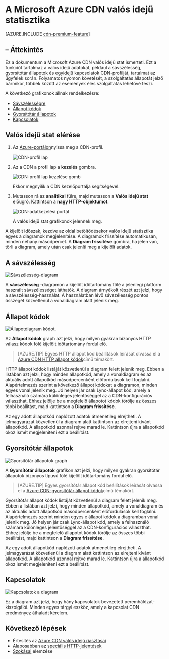 <properties
    pageTitle="Real-egyszer-stat az Azure CDN |} Microsoft Azure"
    description="Valós idejű statisztika Azure CDN teljesítményéről valós idejű adatok szolgál, az ügyfelek tartalom során."
    services="cdn"
    documentationCenter=""
    authors="camsoper"
    manager="erikre"
    editor=""/>

<tags
    ms.service="cdn"
    ms.workload="tbd"
    ms.tgt_pltfrm="na"
    ms.devlang="na"
    ms.topic="article"
    ms.date="07/28/2016"
    ms.author="casoper"/>

# <a name="real-time-stats-in-microsoft-azure-cdn"></a>A Microsoft Azure CDN valós idejű statisztika

[AZURE.INCLUDE [cdn-premium-feature](../../includes/cdn-premium-feature.md)]

## <a name="overview"></a>– Áttekintés

Ez a dokumentum a Microsoft Azure CDN valós idejű stat ismerteti.  Ezt a funkciót tartalmaz a valós idejű adatokat, például a sávszélesség, gyorsítótár állapotok és egyidejű kapcsolatok CDN-profilját, tartalmat az ügyfelek során. Folyamatos nyomon követését, a szolgáltatás állapotát jelző bármikor, többek között az események éles szolgáltatás lehetővé teszi.

A következő grafikonok állnak rendelkezésre:

* [Sávszélességre](#bandwidth)
* [Állapot kódok](#status-codes)
* [Gyorsítótár állapotok](#cache-statuses)
* [Kapcsolatok](#connections)


## <a name="accessing-real-time-stats"></a>Valós idejű stat elérése

1. Az [Azure-portálon](https://portal.azure.com)nyissa meg a CDN-profil.

    ![CDN-profil lap](./media/cdn-real-time-stats/cdn-profile-blade.png)

2. Az a CDN a profil lap a **kezelés** gombra.

    ![CDN-profil lap kezelése gomb](./media/cdn-real-time-stats/cdn-manage-btn.png)

    Ekkor megnyílik a CDN kezelőportálja segítségével.

3. Mutasson rá az **analitikai** fülre, majd mutasson a **Valós idejű stat** előugró.  Kattintson a **nagy HTTP-objektumot**.

    ![CDN-adatkezelési portál](./media/cdn-real-time-stats/cdn-premium-portal.png)

    A valós idejű stat grafikonok jelennek meg.
    
A kijelölt időszak, kezdve az oldal betöltődésekor valós idejű statisztika egyes a diagramok megjelenítése.  A diagramok frissítése automatikusan, minden néhány másodpercet.  A **Diagram frissítése** gombra, ha jelen van, törli a diagram, amely után csak jeleníti meg a kijelölt adatok.

## <a name="bandwidth"></a>A sávszélesség

![Sávszélesség-diagram](./media/cdn-real-time-stats/cdn-bandwidth.png)

A **sávszélesség** -diagramon a kijelölt időtartomány fölé a jelenlegi platform használt sávszélességet láthatók. A diagram árnyékolt részét azt jelzi, hogy a sávszélesség-használat. A használatban lévő sávszélesség pontos összegét közvetlenül a vonaldiagram alatt jelenik meg.

## <a name="status-codes"></a>Állapot kódok

![Állapotdiagram kódot.](./media/cdn-real-time-stats/cdn-status-codes.png)

Az **Állapot kódok** graph azt jelzi, hogy milyen gyakran bizonyos HTTP válasz kódok fölé kijelölt időtartomány fordul elő.

> [AZURE.TIP]  Egyes HTTP állapot kód beállítások leírását olvassa el a [Azure CDN HTTP állapot kódok](https://msdn.microsoft.com/library/mt759238.aspx)című témakört.

HTTP állapot kódok listáját közvetlenül a diagram felett jelenik meg. Ebben a listában azt jelzi, hogy minden állapotkód, amely a vonaldiagram és az aktuális adott állapotkód másodpercenként előfordulások kell foglalni. Alapértelmezés szerint a következő állapot kódokat a diagramon, minden egyes vonal jelenik meg. Jó helyen jár csak Lync-állapot kód, amely a felhasználó számára különleges jelentőséggel az a CDN-konfigurációs választhat. Ehhez jelölje be a megfelelő állapotot kódok törölje az összes többi beállítást, majd kattintson a **Diagram frissítése**. 

Az egy adott állapotkód naplózott adatok átmenetileg elrejtheti.  A jelmagyarázat közvetlenül a diagram alatt kattintson az elrejteni kívánt állapotkód. A állapotkód azonnal rejtve marad le. Kattintson újra a állapotkód okoz ismét megjeleníteni ezt a beállítást.

## <a name="cache-statuses"></a>Gyorsítótár állapotok

![Gyorsítótár állapotok graph](./media/cdn-real-time-stats/cdn-cache-status.png)

A **Gyorsítótár állapotok** grafikon azt jelzi, hogy milyen gyakran gyorsítótár állapotok bizonyos típusú fölé kijelölt időtartomány fordul elő. 

> [AZURE.TIP]  Egyes gyorsítótár állapot kód beállítások leírását olvassa el a [Azure CDN-gyorsítótár állapot kódok](https://msdn.microsoft.com/library/mt759237.aspx)című témakört.

Gyorsítótár állapot kódok listáját közvetlenül a diagram felett jelenik meg. Ebben a listában azt jelzi, hogy minden állapotkód, amely a vonaldiagram és az aktuális adott állapotkód másodpercenként előfordulások kell foglalni. Alapértelmezés szerint minden egyes e állapot kódok a diagramban vonal jelenik meg. Jó helyen jár csak Lync-állapot kód, amely a felhasználó számára különleges jelentőséggel az a CDN-konfigurációs választhat. Ehhez jelölje be a megfelelő állapotot kódok törölje az összes többi beállítást, majd kattintson a **Diagram frissítése**. 

Az egy adott állapotkód naplózott adatok átmenetileg elrejtheti.  A jelmagyarázat közvetlenül a diagram alatt kattintson az elrejteni kívánt állapotkód. A állapotkód azonnal rejtve marad le. Kattintson újra a állapotkód okoz ismét megjeleníteni ezt a beállítást.

## <a name="connections"></a>Kapcsolatok

![Kapcsolatok a diagram](./media/cdn-real-time-stats/cdn-connections.png)

Ez a diagram azt jelzi, hogy hány kapcsolatok bevezetett peremhálózat-kiszolgálói. Minden egyes tárgyi eszköz, amely a kapcsolat CDN eredményez áthaladt kérelem.

## <a name="next-steps"></a>Következő lépések

- Értesítés az [Azure CDN valós idejű riasztásai](cdn-real-time-alerts.md)
- Alaposabban az [speciális HTTP-jelentések](cdn-advanced-http-reports.md)
- [Szokásai](cdn-analyze-usage-patterns.md) elemzése

